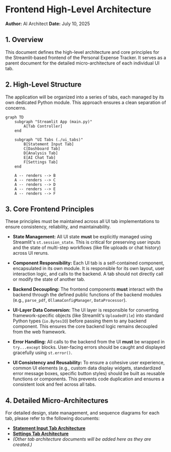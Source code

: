 # Frontend High-Level Architecture

**Author:** AI Architect
**Date:** July 10, 2025

## 1. Overview

This document defines the high-level architecture and core principles for the Streamlit-based frontend of the Personal Expense Tracker. It serves as a parent document for the detailed micro-architecture of each individual UI tab.

## 2. High-Level Structure

The application will be organized into a series of tabs, each managed by its own dedicated Python module. This approach ensures a clean separation of concerns.

```mermaid
graph TD
    subgraph "Streamlit App (main.py)"
        A[Tab Controller]
    end

    subgraph "UI Tabs (./ui_tabs)"
        B[Statement Input Tab]
        C[Dashboard Tab]
        D[Analysis Tab]
        E[AI Chat Tab] 
        F[Settings Tab]
    end

    A -- renders --> B
    A -- renders --> C
    A -- renders --> D
    A -- renders --> E
    A -- renders --> F
```

## 3. Core Frontend Principles

These principles must be maintained across all UI tab implementations to ensure consistency, reliability, and maintainability.

-   **State Management:** All UI state **must** be explicitly managed using Streamlit's `st.session_state`. This is critical for preserving user inputs and the state of multi-step workflows (like file uploads or chat history) across UI reruns.

-   **Component Responsibility:** Each UI tab is a self-contained component, encapsulated in its own module. It is responsible for its own layout, user interaction logic, and calls to the backend. A tab should not directly call or modify the state of another tab.

-   **Backend Decoupling:** The frontend components **must** interact with the backend through the defined public functions of the backend modules (e.g., `parse_pdf`, `OllamaConfigManager`, `DataProcessor`).

-   **UI-Layer Data Conversion:** The UI layer is responsible for converting framework-specific objects (like Streamlit's `UploadedFile`) into standard Python types (`io.BytesIO`) before passing them to any backend component. This ensures the core backend logic remains decoupled from the web framework.

-   **Error Handling:** All calls to the backend from the UI **must** be wrapped in `try...except` blocks. User-facing errors should be caught and displayed gracefully using `st.error()`.

-   **UI Consistency and Reusability:** To ensure a cohesive user experience, common UI elements (e.g., custom data display widgets, standardized error message boxes, specific button styles) should be built as reusable functions or components. This prevents code duplication and ensures a consistent look and feel across all tabs.

## 4. Detailed Micro-Architectures

For detailed design, state management, and sequence diagrams for each tab, please refer to the following documents:

-   **[Statement Input Tab Architecture](./statement_input_tab_arch.md)**
-   **[Settings Tab Architecture](./settings_tab_arch.md)**
-   *(Other tab architecture documents will be added here as they are created.)*
